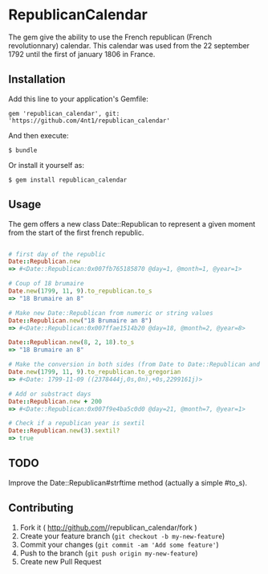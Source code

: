 # RepublicanCalendar

The gem give the ability to use the French republican (French revolutionnary) calendar.
This calendar was used from the 22 september 1792 until the first of january 1806 in France.


## Installation

Add this line to your application's Gemfile:

    gem 'republican_calendar', git: 'https://github.com/4nt1/republican_calendar'

And then execute:

    $ bundle

Or install it yourself as:

    $ gem install republican_calendar

## Usage

The gem offers a new class Date::Republican to represent a given moment from the start of the first french republic.

```ruby

# first day of the republic
Date::Republican.new
=> #<Date::Republican:0x007fb765185870 @day=1, @month=1, @year=1>

# Coup of 18 brumaire
Date.new(1799, 11, 9).to_republican.to_s
=> "18 Brumaire an 8"

# Make new Date::Republican from numeric or string values
Date::Republican.new("18 Brumaire an 8")
=> #<Date::Republican:0x007ffae1514b20 @day=18, @month=2, @year=8>

Date::Republican.new(8, 2, 18).to_s
=> "18 Brumaire an 8"

# Make the conversion in both sides (from Date to Date::Republican and vice versa)
Date.new(1799, 11, 9).to_republican.to_gregorian
=> #<Date: 1799-11-09 ((2378444j,0s,0n),+0s,2299161j)>

# Add or substract days
Date::Republican.new + 200
=> #<Date::Republican:0x007f9e4ba5c0d0 @day=21, @month=7, @year=1>

# Check if a republican year is sextil
Date::Republican.new(3).sextil?
=> true


```

## TODO

Improve the Date::Republican#strftime method (actually a simple #to_s).

## Contributing

1. Fork it ( http://github.com/<my-github-username>/republican_calendar/fork )
2. Create your feature branch (`git checkout -b my-new-feature`)
3. Commit your changes (`git commit -am 'Add some feature'`)
4. Push to the branch (`git push origin my-new-feature`)
5. Create new Pull Request




